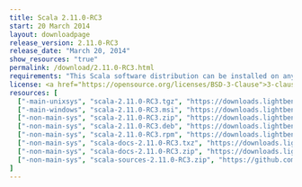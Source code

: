 ```yaml
---
title: Scala 2.11.0-RC3
start: 20 March 2014
layout: downloadpage
release_version: 2.11.0-RC3
release_date: "March 20, 2014"
show_resources: "true"
permalink: /download/2.11.0-RC3.html
requirements: "This Scala software distribution can be installed on any Unix-like or Windows system. It requires the Java runtime version 1.6 or later, which can be downloaded <a href='http://www.java.com/'>here</a>."
license: <a href="https://opensource.org/licenses/BSD-3-Clause">3-clause BSD license</a>
resources: [
  ["-main-unixsys", "scala-2.11.0-RC3.tgz", "https://downloads.lightbend.com/scala/2.11.0-RC3/scala-2.11.0-RC3.tgz", "Mac OS X, Unix, Cygwin", "24.77M"],
  ["-main-windows", "scala-2.11.0-RC3.msi", "https://downloads.lightbend.com/scala/2.11.0-RC3/scala-2.11.0-RC3.msi", "Windows (msi installer)", "88.95M"],
  ["-non-main-sys", "scala-2.11.0-RC3.zip", "https://downloads.lightbend.com/scala/2.11.0-RC3/scala-2.11.0-RC3.zip", "Windows", "24.79M"],
  ["-non-main-sys", "scala-2.11.0-RC3.deb", "https://downloads.lightbend.com/scala/2.11.0-RC3/scala-2.11.0-RC3.deb", "Debian", "87.98M"],
  ["-non-main-sys", "scala-2.11.0-RC3.rpm", "https://downloads.lightbend.com/scala/2.11.0-RC3/scala-2.11.0-RC3.rpm", "RPM package", "87.96M"],
  ["-non-main-sys", "scala-docs-2.11.0-RC3.txz", "https://downloads.lightbend.com/scala/2.11.0-RC3/scala-docs-2.11.0-RC3.txz", "API docs", "36.10M"],
  ["-non-main-sys", "scala-docs-2.11.0-RC3.zip", "https://downloads.lightbend.com/scala/2.11.0-RC3/scala-docs-2.11.0-RC3.zip", "API docs", "66.59M"],
  ["-non-main-sys", "scala-sources-2.11.0-RC3.zip", "https://github.com/scala/scala/archive/v2.11.0-RC3.tar.gz", "sources", ""]
]
---
```

